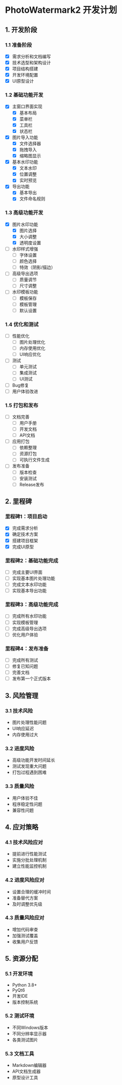 # PhotoWatermark2 开发计划

## 1. 开发阶段

### 1.1 准备阶段
- [x] 需求分析和文档编写
- [x] 技术选型和架构设计
- [x] 项目结构搭建
- [x] 开发环境配置
- [x] UI原型设计

### 1.2 基础功能开发
- [x] 主窗口界面实现
  - [x] 基本布局
  - [x] 菜单栏
  - [x] 工具栏
  - [x] 状态栏
- [x] 图片导入功能
  - [x] 文件选择器
  - [x] 拖拽导入
  - [x] 缩略图显示
- [x] 基本水印功能
  - [x] 文本水印
  - [x] 位置调整
  - [x] 实时预览
- [x] 导出功能
  - [x] 基本导出
  - [x] 文件命名规则

### 1.3 高级功能开发
- [x] 图片水印功能
  - [x] 图片选择
  - [x] 大小调整
  - [x] 透明度设置
- [ ] 水印样式增强
  - [ ] 字体设置
  - [ ] 颜色选择
  - [ ] 特效（阴影/描边）
- [ ] 高级导出选项
  - [ ] 质量调节
  - [ ] 尺寸调整
- [ ] 水印模板功能
  - [ ] 模板保存
  - [ ] 模板管理
  - [ ] 默认设置

### 1.4 优化和测试
- [ ] 性能优化
  - [ ] 图片处理优化
  - [ ] 内存使用优化
  - [ ] UI响应优化
- [ ] 测试
  - [ ] 单元测试
  - [ ] 集成测试
  - [ ] UI测试
- [ ] Bug修复
- [ ] 用户体验改进

### 1.5 打包和发布
- [ ] 文档完善
  - [ ] 用户手册
  - [ ] 开发文档
  - [ ] API文档
- [ ] 应用打包
  - [ ] 依赖整理
  - [ ] 资源打包
  - [ ] 可执行文件生成
- [ ] 发布准备
  - [ ] 版本检查
  - [ ] 安装测试
  - [ ] Release发布

## 2. 里程碑

### 里程碑1：项目启动
- [x] 完成需求分析
- [x] 确定技术方案
- [x] 搭建项目框架
- [x] 完成UI原型

### 里程碑2：基础功能完成
- [ ] 完成主要UI界面
- [ ] 实现基本图片处理功能
- [ ] 完成文本水印功能
- [ ] 实现基本导出功能

### 里程碑3：高级功能完成
- [ ] 完成所有水印功能
- [ ] 实现模板管理
- [ ] 完成高级导出选项
- [ ] 优化用户体验

### 里程碑4：发布准备
- [ ] 完成所有测试
- [ ] 修复已知问题
- [ ] 完善文档
- [ ] 发布第一个正式版本

## 3. 风险管理

### 3.1 技术风险
- 图片处理性能问题
- UI响应延迟
- 内存使用过大

### 3.2 进度风险
- 高级功能开发时间延长
- 测试发现重大问题
- 打包过程遇到困难

### 3.3 质量风险
- 用户体验不佳
- 程序稳定性问题
- 兼容性问题

## 4. 应对策略

### 4.1 技术风险应对
- 提前进行性能测试
- 实施分批处理机制
- 建立性能监控机制

### 4.2 进度风险应对
- 设置合理的缓冲时间
- 准备替代方案
- 及时调整优先级

### 4.3 质量风险应对
- 增加代码审查
- 加强测试覆盖
- 收集用户反馈

## 5. 资源分配

### 5.1 开发环境
- Python 3.8+
- PyQt6
- 开发IDE
- 版本控制系统

### 5.2 测试环境
- 不同Windows版本
- 不同分辨率显示器
- 各类测试图片

### 5.3 文档工具
- Markdown编辑器
- API文档生成器
- 原型设计工具